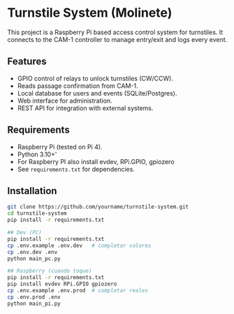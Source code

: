 # Turnstile System (Molinete)

This project is a Raspberry Pi based access control system for turnstiles.
It connects to the CAM-1 controller to manage entry/exit and logs every event.

## Features
- GPIO control of relays to unlock turnstiles (CW/CCW).
- Reads passage confirmation from CAM-1.
- Local database for users and events (SQLite/Postgres).
- Web interface for administration.
- REST API for integration with external systems.

## Requirements
- Raspberry Pi (tested on Pi 4).
- Python 3.10+'
- For Raspberry PI also install evdev, RPi.GPIO, gpiozero
- See `requirements.txt` for dependencies.

## Installation
```bash
git clone https://github.com/yourname/turnstile-system.git
cd turnstile-system
pip install -r requirements.txt

## Dev (PC)
pip install -r requirements.txt
cp .env.example .env.dev   # completar valores
cp .env.dev .env
python main_pc.py

## Raspberry (cuando toque)
pip install -r requirements.txt
pip install evdev RPi.GPIO gpiozero
cp .env.example .env.prod  # completar reales
cp .env.prod .env
python main_pi.py
